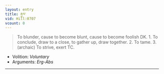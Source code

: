 ```yaml
---
layout: entry
title: རྟུལ་
vid: Hill:0707
vcount: 0
---
```

> To blunder, cause to become blunt, cause to become foolish DK\. 1\. To conclude, draw to a close, to gather up, draw together\. 2\. To tame\. 3\. (archaic) To strive, exert TC\.

* Volition: _Voluntary_
* Arguments: _Erg-Abs_

---

